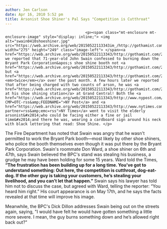 ```yaml
---
author: Jen Carlson
date: Apr 16, 2010 5:52 pm
title: Arsonist Shoe Shiner's Pal Says "Competition is Cutthroat"
---
```


	
										<p><span class="mt-enclosure mt-enclosure-image" style="display: inline;"> <img alt="swain0410shoeshiner.jpg" src="https://web.archive.org/web/20150522113343im_/http://gothamist.com/attachments/arts_jen/swain0410shoeshiner.jpg" width="275" height="249" class="image-left"> </span><a href="https://web.archive.org/web/20150522113343/http://gothamist.com/2010/04/15/shoe_shiner.php">Yesterday</a> we reported that 71-year-old John Swain confessed to burning down the Bryant Park Corporation&apos;s shoe shine booth not <a href="https://web.archive.org/web/20150522113343/http://gothamist.com/2010/03/23/shoe_shine.php">once</a>, but <a href="https://web.archive.org/web/20150522113343/http://gothamist.com/2010/04/06/shoe_shine_1.php"><em>twice</em></a> over the past month. A few hours later we reported that after being charged with two counts of arson, he was <a href="https://web.archive.org/web/20150522113343/http://gothamist.com/2010/04/15/is_the_arsonist_shoe_shiner_back_on.php">back at his shoe shining station</a> at Grand Central! Both the <a href="https://web.archive.org/web/20150522113343/http://www.nypost.com/p/news/local/shoeshiner_who_torched_two_stands_sdfk0tvwmJ4Osq5xZPnNXO?CMP=OTC-rss&amp;FEEDNAME=">NY Post</a> and <a href="https://web.archive.org/web/20150522113343/http://www.nytimes.com/2010/04/16/nyregion/16shine.html?partner=rss&amp;emc=rss">NY Times</a> went to visit the elderly arsonist&#x2014;who could be facing either a fine or jail time&#x2014;and there he was, wearing a cardboard sign around his neck with black lettering that read: Shoe Shine. </p>

<p>The Fire Department has noted that Swain was angry that he wasn&apos;t permitted to work the Bryant Park booth&#x2014;most likely by other shoe shiners, who police the booth themselves even though it was put there by the Bryant Park Corporation. Swain&apos;s roommate Don Ward, a shoe shiner on 6th and 47th, says Swain believed the BPC&apos;s stand was stealing his business, a grudge he may have been holding for some 15 years. Ward told the Times, <strong>&#x201C;The frustration has been building up for a long time. You&#x2019;ve got to understand something: Out here, the competition is cutthroat, dog-eat-dog. If the other guy is taking your customers, he&#x2019;s stealing your livelihood, and you can&#x2019;t let that happen.&#x201D;</strong> Swain says his lawyer has told him not to discuss the case, but agreed with Ward, telling the reporter: &#x201C;You heard him right.&#x201D; His court appearance is on May 17th, and he says the facts revealed at that time will improve his image.</p>

<p>Meanwhile, the BPC&apos;s Dick Dillon addresses Swain being out on the streets again, saying, &quot;I would have felt he would have gotten something a little more severe. I mean, the guy burns something down and he&#x2019;s allowed right back out?&quot;</p>					
										
									
				